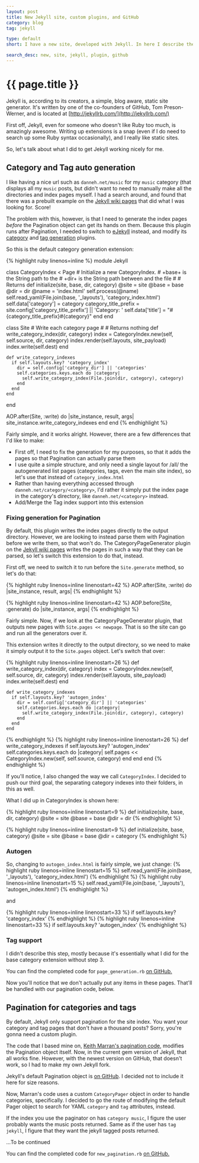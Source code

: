```yaml
---
layout: post
title: New Jekyll site, custom plugins, and GitHub
category: blog
tag: jekyll

type: default
short: I have a new site, developed with Jekyll. In here I describe the plugins I've hacked up so far, to get everything working nicely…

search_desc: new, site, jekyll, plugin, github
---
```


# {{ page.title }}

Jekyll is, according to its creators, a simple, blog aware, static site generator. It's written by one of the co-founders of GitHub, Tom Preson-Werner, and is located at [http://jekyllrb.com/](http://jekyllrb.com/)

First off, Jekyll, even for someone who doesn't like Ruby too much, is amazingly awesome. Writing up extensions is a snap (even if I do need to search up some Ruby syntax occasionally), and I really like static sites.

So, let's talk about what I did to get Jekyll working nicely for me.


## Category and Tag auto generation

I like having a nice url such as ```danneh.net/music``` for my ```music``` category (that displays all my ```music``` posts, but didn't want to need to manually make all the directories and index pages myself. I had a search around, and found that there was a prebuilt example on the [Jekyll wiki pages](https://github.com/mojombo/jekyll/wiki/Plugins) that did what I was looking for. Score!

The problem with this, however, is that I need to generate the index pages *before* the Pagination object can get its hands on them. Because this plugin runs after Pagination, I needed to switch to [eJekyll](http://rfelix.com/2010/01/19/jekyll-extensions-minus-equal-pain/) instead, and modify its [category](https://github.com/rfelix/my_jekyll_extensions/blob/master/category_gen/category_gen.rb) and [tag generation](https://github.com/rfelix/my_jekyll_extensions/blob/master/tag_gen/tag_gen.rb) plugins.

So this is the default category generation extension:

{% highlight ruby linenos=inline %}
module Jekyll
  
  class CategoryIndex < Page
    # Initialize a new CategoryIndex.
    # +base+ is the String path to the <source>
    # +dir+ is the String path between <source> and the file
    #
    # Returns <CategoryIndex>
    def initialize(site, base, dir, category)
      @site = site
      @base = base
      @dir = dir
      @name = 'index.html'
      self.process(@name)
      self.read_yaml(File.join(base, '_layouts'), 'category_index.html')
      self.data['category'] = category
      category_title_prefix = site.config['category_title_prefix'] || 'Category: '
      self.data['title'] = "#{category_title_prefix}#{category}"
    end
  end
  
  class Site
    # Write each category page
    #
    # Returns nothing
    def write_category_index(dir, category)
      index = CategoryIndex.new(self, self.source, dir, category)
      index.render(self.layouts, site_payload)
      index.write(self.dest)
    end

    def write_category_indexes
      if self.layouts.key? 'category_index'
        dir = self.config['category_dir'] || 'categories'
        self.categories.keys.each do |category|
          self.write_category_index(File.join(dir, category), category)
        end
      end
    end
  end
  
  AOP.after(Site, :write) do |site_instance, result, args|
    site_instance.write_category_indexes
  end
end
{% endhighlight %}

Fairly simple, and it works alright. However, there are a few differences that I'd like to make:

* First off, I need to fix the generation for my purposes, so that it adds the pages so that Pagination can actually parse them
* I use quite a simple structure, and only need a single layout for /all/ the autogenerated list pages (categories, tags, even the main site index), so let's use that instead of ```category_index.html```
* Rather than having everything accessed through ```danneh.net/category/<category>```, I'd rather it simply put the index page in the category's directory, like ```danneh.net/<category>``` instead.
* Add/Merge the Tag index support into this extension

### Fixing generation for Pagination
By default, this plugin writes the index pages directly to the output directory. However, we are looking to instead parse them with Pagination before we write them, so that won't do. The CategoryPageGenerator plugin on the [Jekyll wiki pages](https://github.com/mojombo/jekyll/wiki/Plugins) writes the pages in such a way that they can be parsed, so let's switch this extension to do that, instead.

First off, we need to switch it to run before the ```Site.generate``` method, so let's do that:

{% highlight ruby linenos=inline linenostart=42 %}
  AOP.after(Site, :write) do |site_instance, result, args|
{% endhighlight %}

{% highlight ruby linenos=inline linenostart=42 %}
  AOP.before(Site, :generate) do |site_instance, args|
{% endhighlight %}

Fairly simple. Now, if we look at the CategoryPageGenerator plugin, that outputs new pages with ```Site.pages << newpage```. That is so the site can go and run all the generators over it.

This extension writes it directly to the output directory, so we need to make it simply output it to the ```Site.pages``` object. Let's switch that over:

{% highlight ruby linenos=inline linenostart=26 %}
    def write_category_index(dir, category)
      index = CategoryIndex.new(self, self.source, dir, category)
      index.render(self.layouts, site_payload)
      index.write(self.dest)
    end

    def write_category_indexes
      if self.layouts.key? 'autogen_index'
        dir = self.config['category_dir'] || 'categories'
        self.categories.keys.each do |category|
          self.write_category_index(File.join(dir, category), category)
        end
      end
    end
{% endhighlight %}
{% highlight ruby linenos=inline linenostart=26 %}
    def write_category_indexes
      if self.layouts.key? 'autogen_index'
        self.categories.keys.each do |category|
          self.pages << CategoryIndex.new(self, self.source, category)
        end
      end
    end
{% endhighlight %}

If you'll notice, I also changed the way we call ```CategoryIndex```. I decided to push our third goal, the separating category indexes into their folders, in this as well.

What I did up in CategoryIndex is shown here:

{% highlight ruby linenos=inline linenostart=9 %}
    def initialize(site, base, dir, category)
      @site = site
      @base = base
      @dir = dir
{% endhighlight %}

{% highlight ruby linenos=inline linenostart=9 %}
    def initialize(site, base, category)
      @site = site
      @base = base
      @dir = category
{% endhighlight %}

### Autogen
So, changing to ```autogen_index.html``` is fairly simple, we just change:
{% highlight ruby linenos=inline linenostart=15 %}
      self.read_yaml(File.join(base, '_layouts'), 'category_index.html')
{% endhighlight %}
{% highlight ruby linenos=inline linenostart=15 %}
      self.read_yaml(File.join(base, '_layouts'), 'autogen_index.html')
{% endhighlight %}

and

{% highlight ruby linenos=inline linenostart=33 %}
      if self.layouts.key? 'category_index'
{% endhighlight %}
{% highlight ruby linenos=inline linenostart=33 %}
      if self.layouts.key? 'autogen_index'
{% endhighlight %}

### Tag support
I didn't describe this step, mostly because it's essentially what I did for the base category extension without step 3.

You can find the completed code for ```page_generation.rb``` [on GitHub.](https://github.com/Danneh/danneh.github.com/blob/source/_plugins/page_generation.rb)

Now you'll notice that we don't actually put any items in these pages. That'll be handled with our pagination code, below.


## Pagination for categories and tags

By default, Jekyll only support pagination for the site index. You want your category and tag pages that don't have a thousand posts? Sorry, you're gonna need a custom plugin.

The code that I based mine on, [Keith Marran's pagination code](http://www.marran.com/tech/category-pagination-in-jekyll/), modifies the Pagination object itself. Now, in the current gem version of Jekyll, that all works fine. However, with the newest version on GitHub, that doesn't work, so I had to make my own Jekyll fork.

Jekyll's default Pagination object is [on GitHub](https://github.com/mojombo/jekyll/blob/master/lib/jekyll/generators/pagination.rb). I decided not to include it here for size reasons.

Now, Marran's code uses a custom ```CategoryPager``` object in order to handle categories, specifically. I decided to go the route of modifying the default Pager object to search for YAML ```category``` and ```tag``` attributes, instead.

If the index you use the paginator on has ```category music```, I figure the user probably wants the music posts returned. Same as if the user has ```tag jekyll```, I figure that they want the jekyll tagged posts returned.

…To be continued


You can find the completed code for ```new_pagination.rb``` [on GitHub.](https://github.com/Danneh/jekyll/blob/master/lib/jekyll/generators/pagination.rb)
